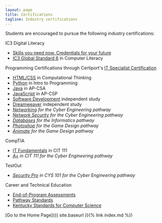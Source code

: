 ```yaml
---
layout: page
title: Certifications
tagline: Industry certifications
---
```

Students are encouraged to pursue the following industry certifications:

IC3 Digital Literacy
* [Skills you need now. Credentials for your future](https://certiport.pearsonvue.com/Certifications/IC3/Digital-Literacy-Certification/Overview.aspx)
* [IC3 Global Standard 6](https://certiport.pearsonvue.com/Certifications/IC3/Digital-Literacy-Certification/Certify/IC3-Global-Standard-6) in Computer Literacy

Programming Certifications through Certiport's [IT Specialist Certification](https://certiport.pearsonvue.com/Certifications/ITSpecialist/Certification/Certify)
* [HTML/CSS](https://certiport.pearsonvue.com/fc/ITS/htmlcss) in Computational Thinking
* [Python](https://certiport.pearsonvue.com/fc/ITS/python) in Intro to Programming
* [Java](https://certiport.pearsonvue.com/fc/ITS/java) in AP-CSA
* [JavaScript](https://certiport.pearsonvue.com/fc/ITS/javascript) in AP-CSP
* [Software Development](https://certiport.pearsonvue.com/fc/ITS/softwaredevelopment) independent study
* [Dreamweaver](https://certiport.pearsonvue.com/fc/aca/od/cc2021/dreamweaver) independent study
* _[Networking](https://certiport.pearsonvue.com/fc/ITS/softwaredevelopment) for the Cyber Engineering pathway_
* _[Network Security](https://certiport.pearsonvue.com/fc/ITS/networksecurity) for the Cyber Engineering pathway_
* _[Databases](https://certiport.pearsonvue.com/fc/ITS/database) for the Informatics pathway_
* _[Photoshop](https://certiport.pearsonvue.com/fc/aca/od/cc2021/photoshop) for the Game Design pathway_
* _[Animate](https://certiport.pearsonvue.com/fc/aca/od/cc2021/animate) for the Game Design pathway_

CompTIA
* [IT Fundamentals](https://www.comptia.org/certifications/it-fundamentals) in CIT 111
* _[A+](https://www.comptia.org/certifications/a) in CIT 111 for the Cyber Engineering pathway_

TestOut
* _[Security Pro](https://w3.testout.com/pro-certifications/security-pro) in CYS 101 for the Cyber Engineering pathway_

Career and Technical Education
* [End-of-Program Assessments](https://education.ky.gov/CTE/endofprog/Pages/default.aspx)
* [Pathway Standards](https://education.ky.gov/CTE/endofprog/Pages/CTEEOPStandardsDocs.aspx)
* [Kentucky Standards for Computer Science](https://kystandards.org/content_area/computerscience/)

[Go to the Home Page]({{ site.baseurl }}{% link index.md %})
